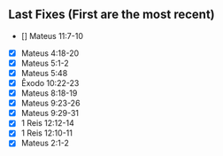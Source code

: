 ## Last Fixes (First are the most recent)
- [] Mateus 11:7-10
- [x] Mateus 4:18-20
- [x] Mateus 5:1-2
- [x] Mateus 5:48
- [x] Êxodo 10:22-23
- [x] Mateus 8:18-19
- [x] Mateus 9:23-26
- [x] Mateus 9:29-31
- [x] 1 Reis 12:12-14
- [x] 1 Reis 12:10-11
- [x] Mateus 2:1-2